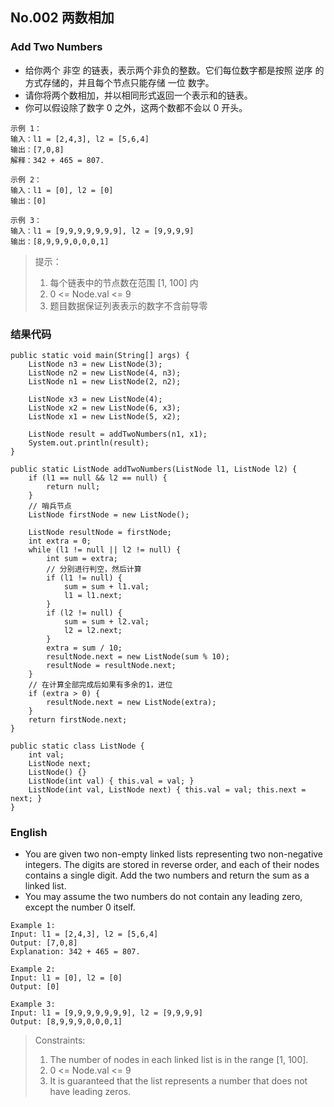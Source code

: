 ## No.002 两数相加  
### Add Two Numbers 

* 给你两个 非空 的链表，表示两个非负的整数。它们每位数字都是按照 逆序 的方式存储的，并且每个节点只能存储 一位 数字。  
* 请你将两个数相加，并以相同形式返回一个表示和的链表。  
* 你可以假设除了数字 0 之外，这两个数都不会以 0 开头。

```
示例 1：
输入：l1 = [2,4,3], l2 = [5,6,4]
输出：[7,0,8]
解释：342 + 465 = 807.
```  
```
示例 2：
输入：l1 = [0], l2 = [0]
输出：[0]
```  
```
示例 3：
输入：l1 = [9,9,9,9,9,9,9], l2 = [9,9,9,9]
输出：[8,9,9,9,0,0,0,1]
```

> 提示：  
> 1. 每个链表中的节点数在范围 [1, 100] 内  
> 2. 0 <= Node.val <= 9  
> 3. 题目数据保证列表表示的数字不含前导零  

### 结果代码  
```
public static void main(String[] args) {
    ListNode n3 = new ListNode(3);
    ListNode n2 = new ListNode(4, n3);
    ListNode n1 = new ListNode(2, n2);

    ListNode x3 = new ListNode(4);
    ListNode x2 = new ListNode(6, x3);
    ListNode x1 = new ListNode(5, x2);

    ListNode result = addTwoNumbers(n1, x1);
    System.out.println(result);
}

public static ListNode addTwoNumbers(ListNode l1, ListNode l2) {
    if (l1 == null && l2 == null) {
        return null;
    }
    // 哨兵节点
    ListNode firstNode = new ListNode();

    ListNode resultNode = firstNode;
    int extra = 0;
    while (l1 != null || l2 != null) {
        int sum = extra;
        // 分别进行判空，然后计算
        if (l1 != null) {
            sum = sum + l1.val;
            l1 = l1.next;
        }
        if (l2 != null) {
            sum = sum + l2.val;
            l2 = l2.next;
        }
        extra = sum / 10;
        resultNode.next = new ListNode(sum % 10);
        resultNode = resultNode.next;
    }
    // 在计算全部完成后如果有多余的1，进位
    if (extra > 0) {
        resultNode.next = new ListNode(extra);
    }
    return firstNode.next;
}

public static class ListNode {
    int val;
    ListNode next;
    ListNode() {}
    ListNode(int val) { this.val = val; }
    ListNode(int val, ListNode next) { this.val = val; this.next = next; }
}
```

### English  
* You are given two non-empty linked lists representing two non-negative integers. The digits are stored in reverse order, and each of their nodes contains a single digit. Add the two numbers and return the sum as a linked list.  
* You may assume the two numbers do not contain any leading zero, except the number 0 itself.

```
Example 1:
Input: l1 = [2,4,3], l2 = [5,6,4]
Output: [7,0,8]
Explanation: 342 + 465 = 807.
```  
```
Example 2:
Input: l1 = [0], l2 = [0]
Output: [0]
```  
```
Example 3:
Input: l1 = [9,9,9,9,9,9,9], l2 = [9,9,9,9]
Output: [8,9,9,9,0,0,0,1]
```

> Constraints:  
> 1. The number of nodes in each linked list is in the range [1, 100].  
> 2. 0 <= Node.val <= 9  
> 3. It is guaranteed that the list represents a number that does not have leading zeros.

